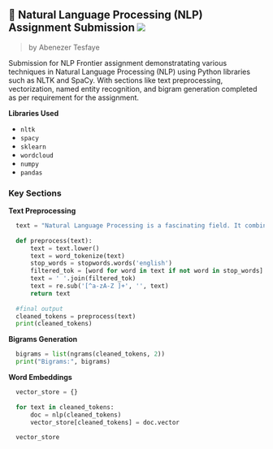 ## 💬 **Natural Language Processing (NLP) Assignment Submission** <img src="https://img.shields.io/badge/-NLTK-000000?style=flat&logo=nltk&logoColor=white">
> by Abenezer Tesfaye

Submission for NLP Frontier assignment demonstratating various techniques in Natural Language Processing (NLP) using Python libraries such as NLTK and SpaCy. With sections like text preprocessing, vectorization, named entity recognition, and bigram generation completed as per requirement for the assignment.

**Libraries Used**
  - ``nltk``
  - ``spacy``
  - ``sklearn``
  - ``wordcloud``
  - ``numpy``
  - ``pandas``


### **Key Sections**

**Text Preprocessing**

```python
  text = "Natural Language Processing is a fascinating field. It combines linguistics and computer science!"
  
  def preprocess(text):
      text = text.lower()
      text = word_tokenize(text)   
      stop_words = stopwords.words('english')
      filtered_tok = [word for word in text if not word in stop_words]
      text = ' '.join(filtered_tok)
      text = re.sub('[^a-zA-Z ]+', '', text)
      return text
  
  #final output 
  cleaned_tokens = preprocess(text)
  print(cleaned_tokens)
```


**Bigrams Generation**

```python
  bigrams = list(ngrams(cleaned_tokens, 2))
  print("Bigrams:", bigrams)
```


**Word Embeddings**

```python
  vector_store = {}
  
  for text in cleaned_tokens:
      doc = nlp(cleaned_tokens)
      vector_store[cleaned_tokens] = doc.vector
  
  vector_store

```
